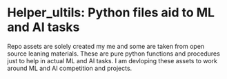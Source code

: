 # Helper_ultils: Python files aid to ML and AI tasks

Repo assets are solely created my me and some are taken from open source leaning materials.
These are pure python functions and procedures just to help in actual ML and AI tasks. I am devloping these assets to work around ML and AI competition and projects.
